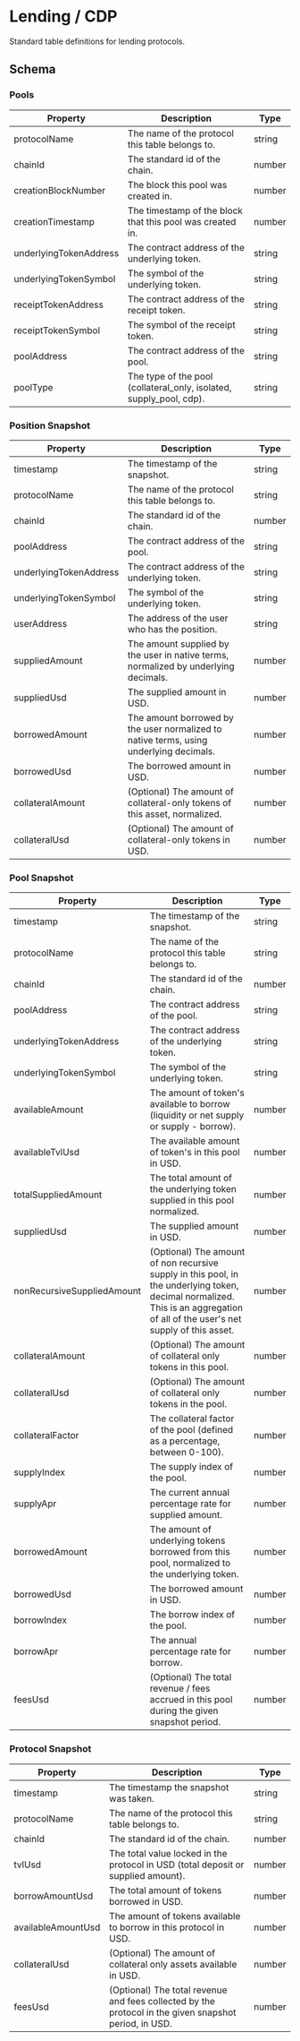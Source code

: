 # Lending / CDP

Standard table definitions for lending protocols.

## Schema

### Pools

| Property                | Description                                                                   | Type   |
|-------------------------|-------------------------------------------------------------------------------|--------|
| protocolName            | The name of the protocol this table belongs to.                                | string |
| chainId                 | The standard id of the chain.                                                 | number |
| creationBlockNumber     | The block this pool was created in.                                           | number |
| creationTimestamp       | The timestamp of the block that this pool was created in.                     | number |
| underlyingTokenAddress  | The contract address of the underlying token.                                 | string |
| underlyingTokenSymbol   | The symbol of the underlying token.                                           | string |
| receiptTokenAddress     | The contract address of the receipt token.                                    | string |
| receiptTokenSymbol      | The symbol of the receipt token.                                              | string |
| poolAddress             | The contract address of the pool.                                             | string |
| poolType                | The type of the pool (collateral_only, isolated, supply_pool, cdp).           | string |

### Position Snapshot

| Property                | Description                                                                   | Type   |
|-------------------------|-------------------------------------------------------------------------------|--------|
| timestamp               | The timestamp of the snapshot.                                                | string |
| protocolName            | The name of the protocol this table belongs to.                                | string |
| chainId                 | The standard id of the chain.                                                 | number |
| poolAddress             | The contract address of the pool.                                             | string |
| underlyingTokenAddress  | The contract address of the underlying token.                                 | string |
| underlyingTokenSymbol   | The symbol of the underlying token.                                           | string |
| userAddress             | The address of the user who has the position.                                 | string |
| suppliedAmount          | The amount supplied by the user in native terms, normalized by underlying decimals. | number |
| suppliedUsd             | The supplied amount in USD.                                                   | number |
| borrowedAmount          | The amount borrowed by the user normalized to native terms, using underlying decimals. | number |
| borrowedUsd             | The borrowed amount in USD.                                                   | number |
| collateralAmount        | (Optional) The amount of collateral-only tokens of this asset, normalized.    | number |
| collateralUsd           | (Optional) The amount of collateral-only tokens in USD.                       | number |

### Pool Snapshot

| Property                | Description                                                                   | Type   |
|-------------------------|-------------------------------------------------------------------------------|--------|
| timestamp               | The timestamp of the snapshot.                                                | string |
| protocolName            | The name of the protocol this table belongs to.                                | string |
| chainId                 | The standard id of the chain.                                                 | number |
| poolAddress             | The contract address of the pool.                                             | string |
| underlyingTokenAddress  | The contract address of the underlying token.                                 | string |
| underlyingTokenSymbol   | The symbol of the underlying token.                                           | string |
| availableAmount         | The amount of token's available to borrow (liquidity or net supply or supply - borrow). | number |
| availableTvlUsd         | The available amount of token's in this pool in USD.                          | number |
| totalSuppliedAmount     | The total amount of the underlying token supplied in this pool normalized.    | number |
| suppliedUsd             | The supplied amount in USD.                                                   | number |
| nonRecursiveSuppliedAmount | (Optional) The amount of non recursive supply in this pool, in the underlying token, decimal normalized. This is an aggregation of all of the user's net supply of this asset. | number |
| collateralAmount        | (Optional) The amount of collateral only tokens in this pool.                 | number |
| collateralUsd           | (Optional) The amount of collateral only tokens in the pool.                  | number |
| collateralFactor        | The collateral factor of the pool (defined as a percentage, between 0-100).   | number |
| supplyIndex             | The supply index of the pool.                                                 | number |
| supplyApr               | The current annual percentage rate for supplied amount.                       | number |
| borrowedAmount          | The amount of underlying tokens borrowed from this pool, normalized to the underlying token. | number |
| borrowedUsd             | The borrowed amount in USD.                                                   | number |
| borrowIndex             | The borrow index of the pool.                                                 | number |
| borrowApr               | The annual percentage rate for borrow.                                        | number |
| feesUsd                 | (Optional) The total revenue / fees accrued in this pool during the given snapshot period. | number |

### Protocol Snapshot

| Property                | Description                                                                   | Type   |
|-------------------------|-------------------------------------------------------------------------------|--------|
| timestamp               | The timestamp the snapshot was taken.                                         | string |
| protocolName            | The name of the protocol this table belongs to.                                | string |
| chainId                 | The standard id of the chain.                                                 | number |
| tvlUsd                  | The total value locked in the protocol in USD (total deposit or supplied amount). | number |
| borrowAmountUsd         | The total amount of tokens borrowed in USD.                                   | number |
| availableAmountUsd      | The amount of tokens available to borrow in this protocol in USD.             | number |
| collateralUsd           | (Optional) The amount of collateral only assets available in USD.             | number |
| feesUsd                 | (Optional) The total revenue and fees collected by the protocol in the given snapshot period, in USD. | number |
